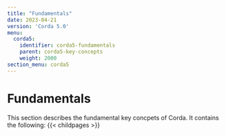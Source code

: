 ```yaml
---
title: "Fundamentals"
date: 2023-04-21
version: 'Corda 5.0'
menu:
  corda5:
    identifier: corda5-fundamentals
    parent: corda5-key-concepts
    weight: 2000
section_menu: corda5
---
```

# Fundamentals

This section describes the fundamental key concpets of Corda. It contains the following:
{{< childpages >}}